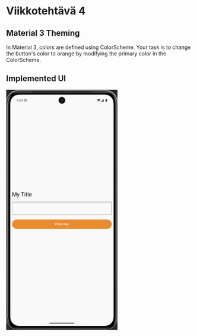 # Viikkotehtävä 4

## Material 3 Theming

In Material 3, colors are defined using
ColorScheme. Your task is to change the button's color to orange by modifying the primary
color in the ColorScheme.

## Implemented UI

<img src="implemented_ui.png" alt="User interface" width="300">
